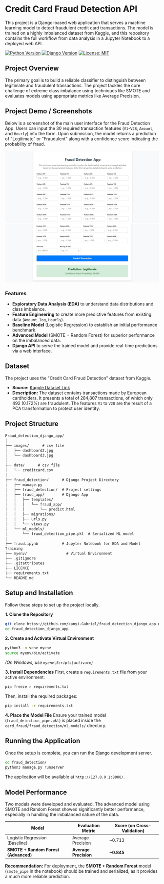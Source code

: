 # Credit Card Fraud Detection API

This project is a Django-based web application that serves a machine learning model to detect fraudulent credit card transactions. The model is trained on a highly imbalanced dataset from Kaggle, and this repository contains the full workflow from data analysis in a Jupyter Notebook to a deployed web API.

[![Python Version](https://img.shields.io/badge/python-3.12+-blue.svg)](https://www.python.org/downloads/)
[![Django Version](https://img.shields.io/badge/django-5.2+-green.svg)](https://www.djangoproject.com/)
[![License: MIT](https://img.shields.io/badge/License-MIT-yellow.svg)](https://opensource.org/licenses/MIT)

## Project Overview

The primary goal is to build a reliable classifier to distinguish between legitimate and fraudulent transactions. The project tackles the core challenge of extreme class imbalance using techniques like SMOTE and evaluates models using appropriate metrics like Average Precision.

## Project Demo / Screenshots

Below is a screenshot of the main user interface for the Fraud Detection App. Users can input the 30 required transaction features (`V1`-`V28`, `Amount`, and `Hourly`) into the form. Upon submission, the model returns a prediction of "Legitimate" or "Fraudulent" along with a confidence score indicating the probability of fraud.

![Fraud Detection App Dashboard](images/dashboard3.jpg)
![Fraud Detection App Dashboard](images/dashboard4.jpg)

### Features
* **Exploratory Data Analysis (EDA)** to understand data distributions and class imbalance.
* **Feature Engineering** to create more predictive features from existing data (`Amount_log`, `Hourly`).
* **Baseline Model** (Logistic Regression) to establish an initial performance benchmark.
* **Advanced Model** (SMOTE + Random Forest) for superior performance on the imbalanced data.
* **Django API** to serve the trained model and provide real-time predictions via a web interface.

## Dataset

The project uses the "Credit Card Fraud Detection" dataset from Kaggle.
* **Source:** [Kaggle Dataset Link](https://www.kaggle.com/datasets/mlg-ulb/creditcardfraud)
* **Description:** The dataset contains transactions made by European cardholders. It presents a total of 284,807 transactions, of which only 492 (0.172%) are fraudulent. The features `V1` to `V28` are the result of a PCA transformation to protect user identity.

## Project Structure

```
Fraud_detection_django_app/
│
├── images/      # csv file
│   ├── dashboard2.jpg
│   └── dashboard3.jpg
│
├── data/      # csv file
│   └── creditcard.csv
│
├── fraud_detection/      # Django Project Directory
│   ├── manage.py
│   ├── fraud_detection/  # Project settings
│   ├── fraud_app/        # Django App
│   │   ├── templates/
│   │   │   └── fraud_app/
│   │   │       └── predict.html
│   │   ├── migrations/
│   │   ├── urls.py
│   │   └── views.py
│   └── ml_models/
│       └── fraud_detection_pipe.pkl  # Serialized ML model
│
├── fraud.ipynb           # Jupyter Notebook for EDA and Model Training
├── myenv/                  # Virtual Environment
├── .gitignore
├── .gitattributes
├── LICENCE
├── requirements.txt
└── README.md
```

## Setup and Installation

Follow these steps to set up the project locally.

**1. Clone the Repository**
```bash
git clone https://github.com/kanyi-Gabriel/fraud_detection_django_app.git
cd fraud_detection_django_app
```

**2. Create and Activate Virtual Environment**
```bash
python3 -m venv myenv
source myenv/bin/activate
```
*(On Windows, use `myenv\Scripts\activate`)*

**3. Install Dependencies**
First, create a `requirements.txt` file from your active environment:
```bash
pip freeze > requirements.txt
```
Then, install the required packages:
```bash
pip install -r requirements.txt
```

**4. Place the Model File**
Ensure your trained model (`fraud_detection_pipe.pkl`) is placed inside the `card_fraud/fraud_detection/ml_models/` directory.

## Running the Application

Once the setup is complete, you can run the Django development server.

```bash
cd fraud_detection/
python3 manage.py runserver
```
The application will be available at `http://127.0.0.1:8000/`.

## Model Performance

Two models were developed and evaluated. The advanced model using SMOTE and Random Forest showed significantly better performance, especially in handling the imbalanced nature of the data.

| Model                               | Evaluation Metric     | Score (on Cross-Validation) |
| ----------------------------------- | --------------------- | --------------------------- |
| Logistic Regression (Baseline)      | Average Precision     | ~0.713                      |
| **SMOTE + Random Forest (Advanced)** | **Average Precision** | **~0.845** |

**Recommendation:** For deployment, the **SMOTE + Random Forest** model (`smote_pipe` in the notebook) should be trained and serialized, as it provides a much more reliable prediction.


